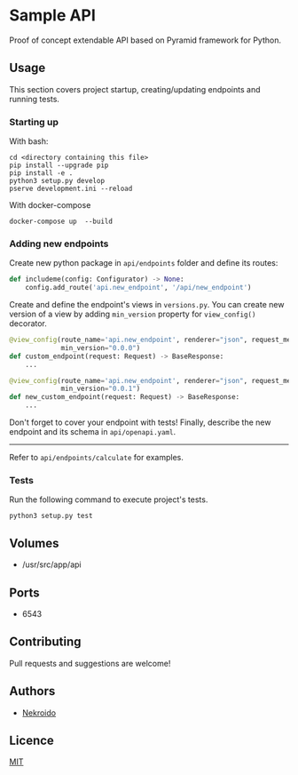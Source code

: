 # Sample API
Proof of concept extendable API based on Pyramid framework for Python.

## Usage

This section covers project startup, creating/updating endpoints and running tests.

### Starting up
With bash:
```shell script
cd <directory containing this file>
pip install --upgrade pip
pip install -e .
python3 setup.py develop
pserve development.ini --reload
```

With docker-compose
```shell script
docker-compose up  --build
```

### Adding new endpoints
Create new python package in `api/endpoints` folder and define its routes:
```python
def includeme(config: Configurator) -> None:
    config.add_route('api.new_endpoint', '/api/new_endpoint')
``` 

Create and define the endpoint's views in `versions.py`. You can create new version of a view by adding `min_version` property for `view_config()` decorator.
```python
@view_config(route_name='api.new_endpoint', renderer="json", request_method="GET", openapi=True,
             min_version="0.0.0")
def custom_endpoint(request: Request) -> BaseResponse:
    ...

@view_config(route_name='api.new_endpoint', renderer="json", request_method="GET", openapi=True,
             min_version="0.0.1")
def new_custom_endpoint(request: Request) -> BaseResponse:
    ...
```
Don't forget to cover your endpoint with tests! Finally, describe the new endpoint and its schema in `api/openapi.yaml`.

---
Refer to `api/endpoints/calculate` for examples.

### Tests
Run the following command to execute project's tests.
```shell script
python3 setup.py test
```

## Volumes
* /usr/src/app/api

## Ports
* 6543

## Contributing
Pull requests and suggestions are welcome!

## Authors
* [Nekroido](https://github.com/nekroido)

## Licence
[MIT](LICENSE)
